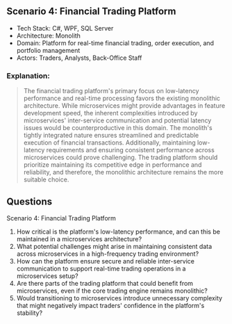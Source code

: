 ﻿## Scenario 4: Financial Trading Platform

* Tech Stack: C#, WPF, SQL Server
* Architecture: Monolith
* Domain: Platform for real-time financial trading, order execution, and portfolio management
* Actors: Traders, Analysts, Back-Office Staff


### Explanation: 
>The financial trading platform's primary focus on low-latency performance and real-time processing favors the existing monolithic architecture. While microservices might provide advantages in feature development speed, the inherent complexities introduced by microservices' inter-service communication and potential latency issues would be counterproductive in this domain. The monolith's tightly integrated nature ensures streamlined and predictable execution of financial transactions. Additionally, maintaining low-latency requirements and ensuring consistent performance across microservices could prove challenging. The trading platform should prioritize maintaining its competitive edge in performance and reliability, and therefore, the monolithic architecture remains the more suitable choice.

## Questions
Scenario 4: Financial Trading Platform

1. How critical is the platform's low-latency performance, and can this be maintained in a microservices architecture?
2. What potential challenges might arise in maintaining consistent data across microservices in a high-frequency trading environment?
3. How can the platform ensure secure and reliable inter-service communication to support real-time trading operations in a microservices setup?
4. Are there parts of the trading platform that could benefit from microservices, even if the core trading engine remains monolithic?
5. Would transitioning to microservices introduce unnecessary complexity that might negatively impact traders' confidence in the platform's stability?